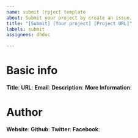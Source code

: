 ```yaml
---
name: submit [rpject template
about: Submit your project by create an issue.
title: "[Submit] [Your project] [Project URL]"
labels: submit
assignees: dhduc

---
```


# Basic info

**Title**: 
**URL**:
**Email**: 
**Description**: 
**More Information**: 

# Author

**Website**:
**Github**: 
**Twitter**: 
**Facebook**:
